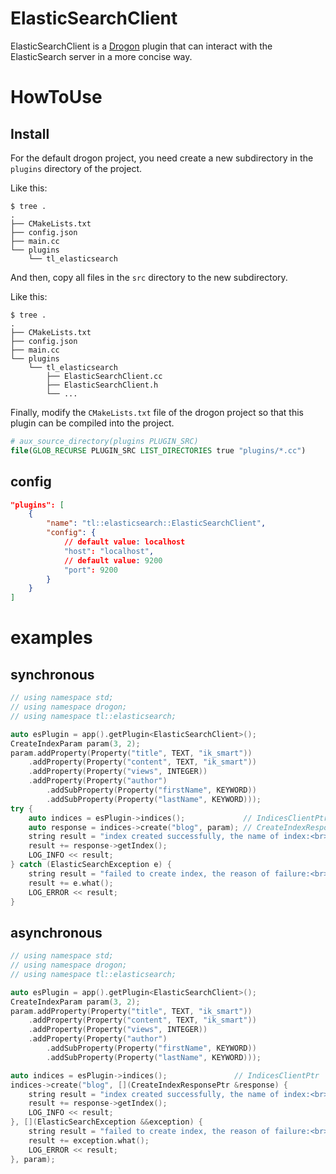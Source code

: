 # ElasticSearchClient

ElasticSearchClient is a [Drogon](https://github.com/drogonframework/drogon.git) plugin that can interact with the ElasticSearch server in a more concise way.

# HowToUse

## Install

For the default drogon project, you need create a new subdirectory in the `plugins` directory of the project.

Like this:

```shell
$ tree .
.
├── CMakeLists.txt
├── config.json
├── main.cc
└── plugins
    └── tl_elasticsearch
```

And then, copy all files in the `src` directory to the new subdirectory.

Like this:

```shell
$ tree .
.
├── CMakeLists.txt
├── config.json
├── main.cc
└── plugins
    └── tl_elasticsearch
        ├── ElasticSearchClient.cc
        ├── ElasticSearchClient.h
        └── ...
```

Finally, modify the `CMakeLists.txt` file of the drogon project so that this plugin can be compiled into the project.

```cmake
# aux_source_directory(plugins PLUGIN_SRC)
file(GLOB_RECURSE PLUGIN_SRC LIST_DIRECTORIES true "plugins/*.cc")
```

## config

```json
"plugins": [
    {
        "name": "tl::elasticsearch::ElasticSearchClient",
        "config": {
            // default value: localhost
            "host": "localhost",
            // default value: 9200
            "port": 9200
        }
    }
]
```

# examples

## synchronous

```cpp
// using namespace std;
// using namespace drogon;
// using namespace tl::elasticsearch;

auto esPlugin = app().getPlugin<ElasticSearchClient>();
CreateIndexParam param(3, 2);
param.addProperty(Property("title", TEXT, "ik_smart"))
    .addProperty(Property("content", TEXT, "ik_smart"))
    .addProperty(Property("views", INTEGER))
    .addProperty(Property("author")
        .addSubProperty(Property("firstName", KEYWORD))
        .addSubProperty(Property("lastName", KEYWORD)));
try {
    auto indices = esPlugin->indices();             // IndicesClientPtr
    auto response = indices->create("blog", param); // CreateIndexResponsePtr
    string result = "index created successfully, the name of index:<br>";
    result += response->getIndex();
    LOG_INFO << result;
} catch (ElasticSearchException e) {
    string result = "failed to create index, the reason of failure:<br>";
    result += e.what();
    LOG_ERROR << result;
}
```

## asynchronous

```cpp
// using namespace std;
// using namespace drogon;
// using namespace tl::elasticsearch;

auto esPlugin = app().getPlugin<ElasticSearchClient>();
CreateIndexParam param(3, 2);
param.addProperty(Property("title", TEXT, "ik_smart"))
    .addProperty(Property("content", TEXT, "ik_smart"))
    .addProperty(Property("views", INTEGER))
    .addProperty(Property("author")
        .addSubProperty(Property("firstName", KEYWORD))
        .addSubProperty(Property("lastName", KEYWORD)));

auto indices = esPlugin->indices();               // IndicesClientPtr
indices->create("blog", [](CreateIndexResponsePtr &response) {
    string result = "index created successfully, the name of index:<br>";
    result += response->getIndex();
    LOG_INFO << result;
}, [](ElasticSearchException &&exception) {
    string result = "failed to create index, the reason of failure:<br>";
    result += exception.what();
    LOG_ERROR << result;
}, param);
```
